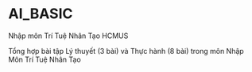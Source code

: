# AI_BASIC
Nhập môn Trí Tuệ Nhân Tạo HCMUS

Tổng hợp bài tập Lý thuyết (3 bài) và Thực hành (8 bài) trong môn Nhập Môn Trí Tuệ Nhân Tạo

